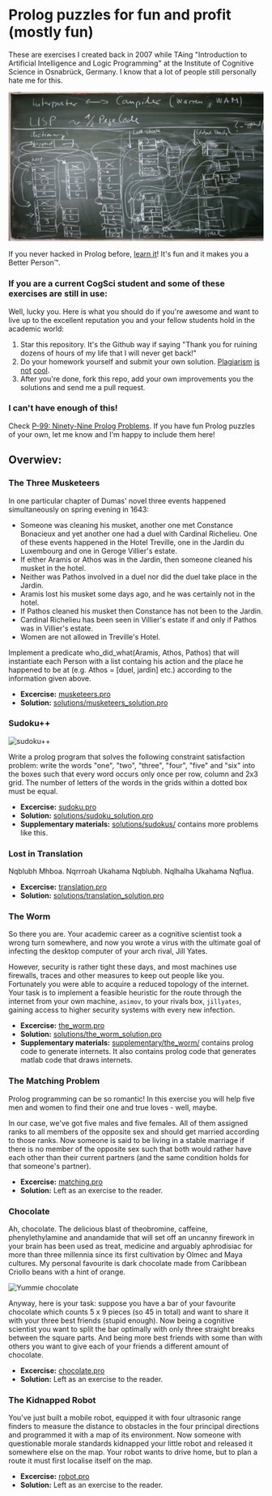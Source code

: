 # Prolog puzzles for fun and profit (mostly fun)

These are exercises I created back in 2007 while TAing "Introduction to Artificial Intelligence and Logic Programming" at the Institute of Cognitive Science in Osnabrück, Germany. I know that a lot of people still personally hate me for this.

![Lisp](https://github.com/maebert/prolog_puzzles/raw/master/lisp.jpeg)

If you never hacked in Prolog before, [learn it](http://www.learnprolognow.org)! It's fun and it makes you a Better Person™.

### If you are a current CogSci student and some of these exercises are still in use:

Well, lucky you. Here is what you should do if you're awesome and want to live up to the excellent reputation you and your fellow students hold in the academic world:

1. Star this repository. It's the Github way if saying "Thank you for ruining dozens of hours of my life that I will never get back!"
2. Do your homework yourself and submit your own solution. [Plagiarism](http://en.wikipedia.org/wiki/Karl-Theodor_zu_Guttenberg#Doctorate_plagiarism) [is](http://en.wikipedia.org/wiki/Silvana_Koch-Mehrin#Doctorate_plagiarism) [not](http://en.wikipedia.org/wiki/Annette_Schavan#Plagiarism_charge) [cool](http://en.wikipedia.org/wiki/VroniPlag_Wiki).
3. After you're done, fork this repo, add your own improvements you the solutions and send me a pull request.

### I can't have enough of this!

Check [P-99: Ninety-Nine Prolog Problems](https://sites.google.com/site/prologsite/prolog-problems). If you have fun Prolog puzzles of your own, let me know and I'm happy to include them here!

## Overwiev:

### The Three Musketeers

 In one particular chapter of Dumas' novel three events happened simultaneously on spring evening in 1643:

 * Someone was cleaning his musket, another one met Constance Bonacieux and yet another one had a duel with Cardinal Richelieu. One of these events happened in the Hotel Treville, one in the Jardin du Luxembourg and one in Geroge Villier's estate.
 * If either Aramis or Athos was in the Jardin, then someone cleaned his musket in the hotel.
 * Neither was Pathos involved in a duel nor did the duel take place in the Jardin.
 * Aramis lost his musket some days ago, and he was certainly not in the hotel.
 * If Pathos cleaned his musket then Constance has not been to the Jardin.
 * Cardinal Richelieu has been seen in Villier's estate if and only if Pathos was in Villier's estate.
 * Women are not allowed in Treville's Hotel.

Implement a predicate who_did_what(Aramis, Athos, Pathos) that will instantiate each Person with a list containg his action and the place he happened to be at (e.g. Athos = [duel, jardin] etc.) according to the information given above.

* __Excercise:__ [musketeers.pro](https://github.com/maebert/prolog_puzzles/blob/master/musketeers.pro)
* __Solution:__ [solutions/musketeers_solution.pro](https://github.com/maebert/prolog_puzzles/blob/master/solutions/musketeers_solution.pro)


### Sudoku++

![sudoku++](https://raw.github.com/maebert/prolog_puzzles/master/sudoku.png)

Write a prolog program that solves the following constraint satisfaction problem: write the words "one", "two", "three", "four", "five" and "six" into the boxes such that every word occurs only once per row, column and 2x3 grid. The number of letters of the words in the grids within a dotted box must be equal.

* __Excercise:__ [sudoku.pro](https://github.com/maebert/prolog_puzzles/blob/master/sudoku.pro)
* __Solution:__ [solutions/sudoku_solution.pro](https://github.com/maebert/prolog_puzzles/blob/master/solutions/sudoku_solution.pro)
* __Supplementary materials:__ [solutions/sudokus/](https://github.com/maebert/prolog_puzzles/tree/master/solutions/sudokus) contains more problems like this.

### Lost in Translation

Nqblubh Mhboa. Nqrrroah Ukahama Nqblubh. Nqlhalha Ukahama Nqflua.

* __Excercise:__ [translation.pro](https://github.com/maebert/prolog_puzzles/blob/master/translation.pro)
* __Solution:__ [solutions/translation_solution.pro](https://github.com/maebert/prolog_puzzles/blob/master/solutions/translation_solution.pro)

### The Worm

So there you are. Your academic career as a cognitive scientist took a wrong turn somewhere, and now you wrote a virus with the ultimate goal of infecting the desktop computer of your arch rival, Jill Yates.

However, security is rather tight these days, and most machines use firewalls, traces and other measures to keep out people like you. Fortunately you were able to acquire a reduced topology of the internet. Your task is to implement a feasible heuristic for the route through the internet from your own machine, `asimov`, to your rivals box, `jillyates`, gaining access to higher security systems with every new infection.

* __Excercise:__ [the_worm.pro](https://github.com/maebert/prolog_puzzles/blob/master/the_worm.pro)
* __Solution:__ [solutions/the_worm_solution.pro](solutions/https://github.com/maebert/prolog_puzzles/blob/master/the_worm_solution.pro)
* __Supplementary materials:__ [supplementary/the_worm/](https://github.com/maebert/prolog_puzzles/tree/master/supplementary/the_worm) contains prolog code to generate internets. It also contains prolog code that generates matlab code that draws internets.

### The Matching Problem

Prolog programming can be so romantic! In this exercise you will help five men and women to find their one and true loves - well, maybe.

In our case, we've got five males and five females. All of them assigned ranks to all members of the opposite sex and should get married according to those ranks. Now someone is said to be living in a stable marriage if there is no member of the opposite sex such that both would rather have each other than their current partners (and the same condition holds for that someone's partner).

* __Excercise:__ [matching.pro](https://github.com/maebert/prolog_puzzles/blob/master/matching.pro)
* __Solution:__ Left as an exercise to the reader.

### Chocolate

Ah, chocolate. The delicious blast of theobromine, caffeine, phenylethylamine and anandamide that will set off an uncanny firework in your brain has been used as treat, medicine and arguably aphrodisiac for more than three millennia since its first cultivation by Olmec and Maya cultures. My personal favourite is dark chocolate made from Caribbean Criollo beans with a hint of orange.

![Yummie chocolate](https://raw.github.com/maebert/prolog_puzzles/master/chocolate.png)

Anyway, here is your task: suppose you have a bar of your favourite chocolate which counts 5 x 9 pieces (so 45 in total) and want to share it with your three best friends (stupid enough). Now being a cognitive scientist you want to split the bar optimally with only three straight breaks between the square parts. And being more best friends with some than with others you want to give each of your friends a different amount of chocolate.

* __Excercise:__ [chocolate.pro](https://github.com/maebert/prolog_puzzles/blob/master/chocolate.pro)
* __Solution:__ Left as an exercise to the reader.


### The Kidnapped Robot

You've just built a mobile robot, equipped it with four ultrasonic range finders to measure the distance to obstacles in the four principal directions and programmed it with a map of its environment. Now someone with questionable morale standards kidnapped your little robot and released it somewhere else on the map. Your robot wants to drive home, but to plan a route it must first localise itself on the map.

* __Excercise:__ [robot.pro](https://github.com/maebert/prolog_puzzles/blob/master/robot.pro)
* __Solution:__ Left as an exercise to the reader.
